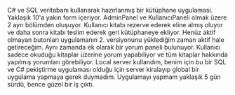 C# ve SQL veritabanı kullanarak hazırlanmış bir kütüphane uygulamasi.
Yaklaşık 10'a yakın form içeriyor.
AdminPanel ve KullanıcıPaneli olmak üzere 2 ayrı bölümden oluşuyor.
Kullanıcı kitabı rezerve ederek eline almış oluyor ve daha sonra kitabı teslim ederek geri kütüphaneye ekliyor.
Henüz aktif olmayan butonları uygulamanın 2. versiyonunu yüklediğim zaman aktif hale getireceğim.
Aynı zamanda ek olarak bir yorum paneli bulunuyor. Kullanıcı sadece okuduğu kitaplar üzerine yorum yapabiliyor ve tüm kitaplar hakkında yapılmış yorumları görebiliyor.
Local server kullandım, benim için bu bir SQL ve C# pekiştirme uygulaması olduğu için server kiralayıp global bir uygulama yapmaya gerek duymadım.
Uygulamayı yapmam yaklaşık 5 gün sürdü, bence güzel bir iş çıktı.
